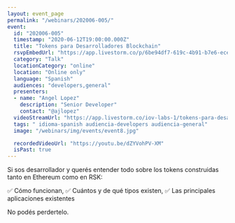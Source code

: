 ```yaml
---
layout: event_page
permalink: "/webinars/202006-005/"
event:
  id: "202006-005"
  timestamp: "2020-06-12T19:00:00.000Z"
  title: "Tokens para Desarrolladores Blockchain"
  rsvpEmbedUrl: "https://app.livestorm.co/p/6be94df7-619c-4b91-b7e6-ece7ce2ec32c/form"
  category: "Talk"
  locationCategory: "online"
  location: "Online only"
  language: "Spanish"
  audiences: "developers,general"
  presenters:
  - name: "Angel Lopez"
    description: "Senior Developer"
    contact: "@ajlopez"
  videoStreamUrl: "https://app.livestorm.co/iov-labs-1/tokens-para-desarrolladores-blockchain"
  tags: " idioma-spanish audiencia-developers audiencia-general"
  image: "/webinars/img/events/event8.jpg"

  recordedVideoUrl: "https://youtu.be/dZYVohPV-XM"
  isPast: true
---
```



Si sos desarrollador y querés entender todo sobre los tokens construidas tanto en Ethereum como en RSK:

✅ Cómo funcionan,
✅ Cuántos y de qué tipos existen,
✅ Las principales aplicaciones existentes

No podés perdertelo.

